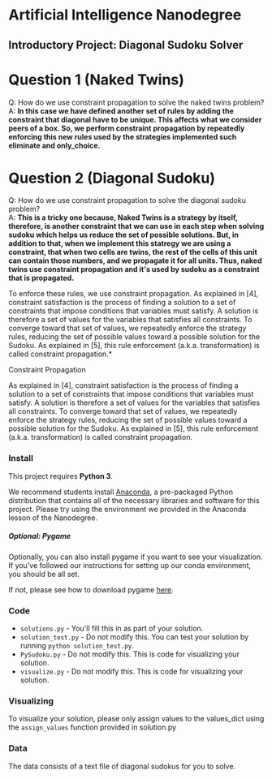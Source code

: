 # Artificial Intelligence Nanodegree
## Introductory Project: Diagonal Sudoku Solver

# Question 1 (Naked Twins)
Q: How do we use constraint propagation to solve the naked twins problem?  
A: **In this case we have defined another set of rules by adding the constraint that diagonal have to be unique. This affects what we consider peers of a box. So, we perform constraint propagation by repeatedly enforcing this new rules used by the strategies implemented such eliminate and only_choice.**

# Question 2 (Diagonal Sudoku)
Q: How do we use constraint propagation to solve the diagonal sudoku problem?  
A: **This is a tricky one because, Naked Twins is a strategy by itself, therefore, is another constraint that we can use in each step when solving sudoku which helps us reduce the set of possible solutions. But, in addition to that, when we implement this statregy we are using a constraint, that when two cells are twins, the rest of the cells of this unit can contain those numbers, and we propagate it for all units. Thus, naked twins use constraint propagation and it's used by sudoku as a constraint that is propagated.**

To enforce these rules, we use constraint propagation. As explained in [4], constraint satisfaction is the process of finding a solution to a set of constraints that impose conditions that variables must satisfy. A solution is therefore a set of values for the variables that satisfies all constraints. To converge toward that set of values, we repeatedly enforce the strategy rules, reducing the set of possible values toward a possible solution for the Sudoku. As explained in [5], this rule enforcement (a.k.a. transformation) is called constraint propagation.*

Constraint Propagation

As explained in [4], constraint satisfaction is the process of finding a solution to a set of 
constraints that impose conditions that variables must satisfy. 
A solution is therefore a set of values for the variables that satisfies all constraints. 
To converge toward that set of values, we repeatedly enforce the strategy rules, 
reducing the set of possible values toward a possible solution for the Sudoku. 
As explained in [5], this rule enforcement (a.k.a. transformation) 
is called constraint propagation.
   
   
### Install

This project requires **Python 3**.

We recommend students install [Anaconda](https://www.continuum.io/downloads), a pre-packaged Python distribution that contains all of the necessary libraries and software for this project. 
Please try using the environment we provided in the Anaconda lesson of the Nanodegree.

##### Optional: Pygame

Optionally, you can also install pygame if you want to see your visualization. If you've followed our instructions for setting up our conda environment, you should be all set.

If not, please see how to download pygame [here](http://www.pygame.org/download.shtml).

### Code

* `solutions.py` - You'll fill this in as part of your solution.
* `solution_test.py` - Do not modify this. You can test your solution by running `python solution_test.py`.
* `PySudoku.py` - Do not modify this. This is code for visualizing your solution.
* `visualize.py` - Do not modify this. This is code for visualizing your solution.

### Visualizing

To visualize your solution, please only assign values to the values_dict using the ```assign_values``` function provided in solution.py

### Data

The data consists of a text file of diagonal sudokus for you to solve.